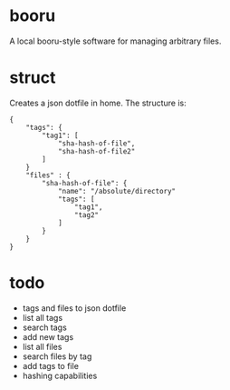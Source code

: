 # booru
A local booru-style software for managing arbitrary files.

# struct

Creates a json dotfile in home. The structure is:

```
{
	"tags": {
		"tag1": [
			"sha-hash-of-file",
			"sha-hash-of-file2"
		]
	}
	"files" : {
		"sha-hash-of-file": {
			"name": "/absolute/directory"
			"tags": [
				"tag1",
				"tag2"
			]
		}
	}
}
```

# todo

* tags and files to json dotfile
* list all tags
* search tags
* add new tags
* list all files
* search files by tag
* add tags to file
* hashing capabilities

